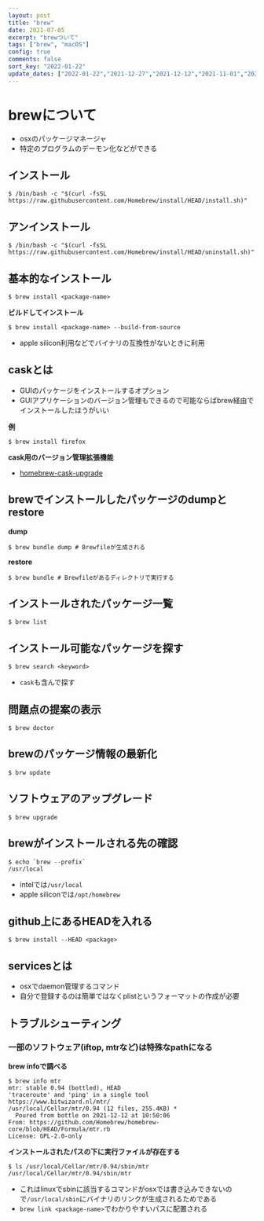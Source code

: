 ```yaml
---
layout: post
title: "brew"
date: 2021-07-05
excerpt: "brewついて"
tags: ["brew", "macOS"]
config: true
comments: false
sort_key: "2022-01-22"
update_dates: ["2022-01-22","2021-12-27","2021-12-12","2021-11-01","2021-11-01","2021-10-27","2021-08-23","2021-08-10","2021-07-24","2021-07-05"]
---
```


# brewについて
 - osxのパッケージマネージャ
 - 特定のプログラムのデーモン化などができる

## インストール

```console
$ /bin/bash -c "$(curl -fsSL https://raw.githubusercontent.com/Homebrew/install/HEAD/install.sh)"
```

## アンインストール

```console
$ /bin/bash -c "$(curl -fsSL https://raw.githubusercontent.com/Homebrew/install/HEAD/uninstall.sh)"
```

## 基本的なインストール

```console
$ brew install <package-name>
```

**ビルドしてインストール**
```console
$ brew install <package-name> --build-from-source
```
 - apple silicon利用などでバイナリの互換性がないときに利用

## caskとは
 - GUIのパッケージをインストールするオプション
 - GUIアプリケーションのバージョン管理もできるので可能ならばbrew経由でインストールしたほうがいい

**例**  

```console
$ brew install firefox
```

**cask用のバージョン管理拡張機能**  
 - [homebrew-cask-upgrade](https://github.com/buo/homebrew-cask-upgrade)

## brewでインストールしたパッケージのdumpとrestore

**dump**
```console
$ brew bundle dump # Brewfileが生成される
```

**restore**
```console
$ brew bundle # Brewfileがあるディレクトリで実行する
```

## インストールされたパッケージ一覧

```console
$ brew list
```

## インストール可能なパッケージを探す

```console
$ brew search <keyword>
```
 - `cask`も含んで探す

## 問題点の提案の表示

```console
$ brew doctor
```

## brewのパッケージ情報の最新化

```console
$ brw update
```

## ソフトウェアのアップグレード

```console
$ brew upgrade
```

## brewがインストールされる先の確認

```console
$ echo `brew --prefix`
/usr/local
```
 - intelでは`/usr/local`
 - apple siliconでは`/opt/homebrew`

## github上にあるHEADを入れる

```console
$ brew install --HEAD <package>
```

## servicesとは
 - osxでdaemon管理するコマンド
 - 自分で登録するのは簡単ではなくplistというフォーマットの作成が必要

## トラブルシューティング

### 一部のソフトウェア(iftop, mtrなど)は特殊なpathになる

**brew infoで調べる**  
```console
$ brew info mtr
mtr: stable 0.94 (bottled), HEAD
'traceroute' and 'ping' in a single tool
https://www.bitwizard.nl/mtr/
/usr/local/Cellar/mtr/0.94 (12 files, 255.4KB) *
  Poured from bottle on 2021-12-12 at 10:50:06
From: https://github.com/Homebrew/homebrew-core/blob/HEAD/Formula/mtr.rb
License: GPL-2.0-only
```

**インストールされたパスの下に実行ファイルが存在する**  

```console
$ ls /usr/local/Cellar/mtr/0.94/sbin/mtr
/usr/local/Cellar/mtr/0.94/sbin/mtr
```

 - これはlinuxでsbinに該当するコマンドがosxでは書き込みできないので`/usr/local/sbin`にバイナリのリンクが生成されるためである  
 - `brew link <package-name>`でわかりやすいパスに配置される

